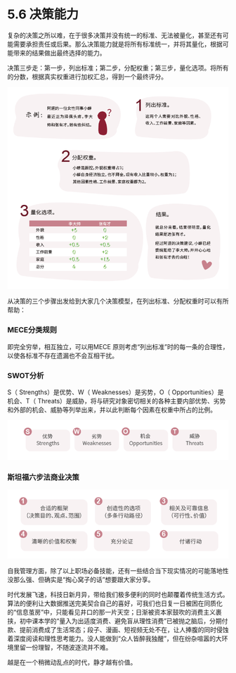 # 5.6 决策能力

复杂的决策之所以难，在于很多决策并没有统一的标准、无法被量化，甚至还有可能需要承担责任或后果。那么决策能力就是将所有标准统一，并将其量化，根据可能带来的结果做出最终选择的能力。

决策三步走：第一步，列出标准；第二步，分配权重；第三步，量化选项。将所有的分数，根据真实权重进行加权汇总，得到一个最终评分。

![](../images/management-decision-making-001.png)

从决策的三个步骤出发给到大家几个决策模型，在列出标准、分配权重时可以有所帮助：

### MECE分类规则

即完全穷举，相互独立，可以用MECE 原则考虑“列出标准”时的每一条的合理性，以使各标准不存在遗漏也不会互相干扰。

### SWOT分析

S（ Strengths）是优势、W（ Weaknesses）是劣势，O（ Opportunities）是机会、T（ Threats）是威胁，将与研究对象密切相关的各种主要内部优势、劣势和外部的机会、威胁等列举出来，并以此判断每个因素在权重中所占的比例。

![](../images/management-decision-making-002.png)

### 斯坦福六步法商业决策

![](../images/management-decision-making-003.png)

自我管理方面，除了以上职场必备技能，还有一些结合当下现实情况的可能落地性没那么强、但确实是“掏心窝子的话”想要跟大家分享。

时代发展飞速，科技日新月异，带给我们极多便利的同时也颠覆着传统生活方式。算法的便利让大数据推送完美契合自己的喜好，可我们也日复一日被困在同质化的“信息茧房”中，只能看见井口的那一片天空；日渐被资本家鼓吹的消费主义裹挟，初中课本学的“量入为出适度消费、避免盲从理性消费”已被抛之脑后，分期付款、提前消费成了生活常态；段子、漫画、短视频无处不在，让人捧腹的同时侵蚀着深度阅读和理性思考能力。没人能做到“众人皆醉我独醒”，但在纷杂喧嚣的大环境里留一份理智，不随波逐流并不难。

越是在一个稍微动乱点的时代，静才越有价值。